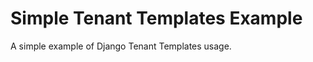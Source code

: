 Simple Tenant Templates Example
===============================

A simple example of Django Tenant Templates usage.
